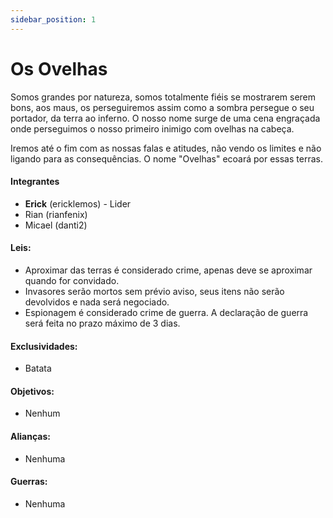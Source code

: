 ```yaml
---
sidebar_position: 1
---
```


# Os Ovelhas

Somos grandes por natureza, somos totalmente fiéis se mostrarem serem bons, aos maus, os perseguiremos
assim como a sombra persegue o seu portador, da terra ao inferno. O nosso nome surge de uma cena engraçada
onde perseguimos o nosso primeiro inimigo com ovelhas na cabeça.

Iremos até o fim com as nossas falas e atitudes, não vendo os limites e não ligando para as consequências.
O nome "Ovelhas" ecoará por essas terras.

#### Integrantes

- **Erick** (ericklemos) - Lider
- Rian (rianfenix)
- Micael (danti2)

#### Leis:

- Aproximar das terras é considerado crime, apenas deve se aproximar quando for convidado.
- Invasores serão mortos sem prévio aviso, seus itens não serão devolvidos e nada será negociado.
- Espionagem é considerado crime de guerra. A declaração de guerra será feita no prazo máximo de 3 dias.

#### Exclusividades:

- Batata

#### Objetivos:

- Nenhum

#### Alianças:

- Nenhuma

#### Guerras:

- Nenhuma
